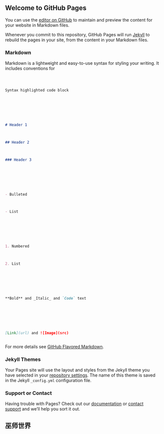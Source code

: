 ## Welcome to GitHub Pages







You can use the [editor on GitHub](https://github.com/Wizard-5/Wizard-world/edit/master/index.md) to maintain and preview the content for your website in Markdown files.







Whenever you commit to this repository, GitHub Pages will run [Jekyll](https://jekyllrb.com/) to rebuild the pages in your site, from the content in your Markdown files.







### Markdown







Markdown is a lightweight and easy-to-use syntax for styling your writing. It includes conventions for







```markdown



Syntax highlighted code block







# Header 1



## Header 2



### Header 3







- Bulleted



- List







1. Numbered



2. List







**Bold** and _Italic_ and `Code` text







[Link](url) and ![Image](src)



```







For more details see [GitHub Flavored Markdown](https://guides.github.com/features/mastering-markdown/).







### Jekyll Themes







Your Pages site will use the layout and styles from the Jekyll theme you have selected in your [repository settings](https://github.com/Wizard-5/Wizard-world/settings). The name of this theme is saved in the Jekyll `_config.yml` configuration file.







### Support or Contact







Having trouble with Pages? Check out our [documentation](https://help.github.com/categories/github-pages-basics/) or [contact support](https://github.com/contact) and we’ll help you sort it out.



## 巫师世界
